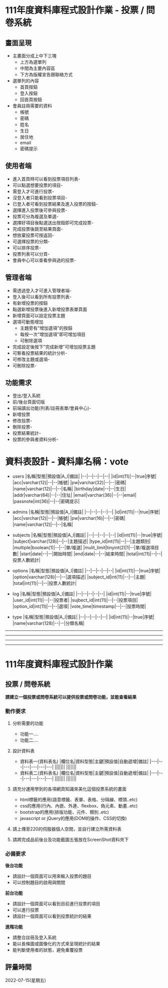 # 111年度資料庫程式設計作業 - 投票 / 問卷系統
## 畫面呈現
* 主畫面分成上中下三塊
    * 上方為選單列
    * 中間為主要內容區
    * 下方為版權宣告跟聯絡方式
* 選單列的內容
    * 首頁按鈕
    * 登入按鈕
    * 回首頁按鈕
* 會員註冊需要的資料
    * 帳號
    * 密碼
    * 姓名
    * 生日
    * 居住地
    * email
    * 密碼提示

## 使用者端
* 進入首頁時可以看到投票項目列表-
* 可以點選想要投票的項目-
* 需登入才可進行投票-
* 沒登入者只能看到投票項目-
* 已登入者可看到投票結果及進入投票的按鈕-
* 選擇進入投票後可參與投票-
* 投票可分為複選及單選-
* 選擇好項目後點選送出按鈕即可完成投票-
* 完成投票後跳至結果頁面-
* 想放棄投票可按返回-
* 可選擇投票的分類-
* 可以排序投票-
* 投票列表可以分頁-
* 會員中心可以查看參與過的投票-

## 管理者端
* 需透過登入才可進入管理者端-
* 登入後可以看到所有投票列表-
* 有新增投票的按鈕
* 點選新增投票後進入新增投票表單頁面
* 新增頁面可以設定投票主題
* 選項可動態增加
    * 主題旁有"增加選項"的按鈕
    * 每按一次"增加選項"即可增加項目
    * 可刪除選項
* 完成設定後按下"完成新增"可增加投票主題
* 可察看投票結果的統計分析-
* 可修改主題或選項-
* 可刪除投票-

## 功能需求
* 登出/登入系統
* 前/後台頁面切版
* 前端讀出功能(列表/註冊表單/會員中心)-
* 新增投票
* 修改投票-
* 刪除投票-
* 投票結果統計-
* 投票的參與者資料分析-


# 資料表設計 - 資料庫名稱：vote

* users
    |名稱|型態|預設值|A_I|備註|
    |--|--|--|--|--|
    |id|int(11)|--|true|序號|
    |acc|varchar(12)|--|--|帳號|
    |pw|varchar(32)|--|--|密碼|
    |name|varchar(12)|--|--|名稱|
    |birthday|date|--|--|生日|
    |addr|varchar(64)|--|--|住址|
    |email|varchar(36)|--|--|email|
    |passnote|int(36)|--|--|密碼提示|
* admins
    |名稱|型態|預設值|A_I|備註|
    |--|--|--|--|--|
    |id|int(11)|--|true|序號|
    |acc|varchar(12)|--|--|帳號|
    |pw|varchar(16)|--|--|密碼|
    |name|varchar(12)|--|--|名稱|
* subjects
    |名稱|型態|預設值|A_I|備註|
    |--|--|--|--|--|
    |id|int(11)|--|true|序號|
    |subject|varchar(128)|--|--|主題描述|
    |type_id|int(11)|--|--|主題類別|
    |multiple|boolean(1)|--|--|單/複選|
    |mulit_limit|tinyint(2)|1|--|單/複選項目數|
    |start|date|--|--|開始時間|
    |end|date|--|--|結束時間|
    |total|int(11)|--|--|投票人數統計|
* options
    |名稱|型態|預設值|A_I|備註|
    |--|--|--|--|--|
    |id|int(11)|--|true|序號|
    |option|varchar(128)|--|--|選項描述|
    |subject_id|int(11)|--|--|主題|
    |total|int(11)|--|--|投票人數統計|

* log
    |名稱|型態|預設值|A_I|備註|
    |--|--|--|--|--|
    |id|int(11)|--|true|序號|
    |user_id|int(11)|--|--|投票者|
    |sujbect_id|int(11)|--|--|投票項目|
    |option_id|int(11)|--|--|選項|
    |vote_time|timestamp|--|--|投票時間|

* type
    |名稱|型態|預設值|A_I|備註|
    |--|--|--|--|--|
    |id|int(11)|--|true|序號|
    |name|varchar(128)|--|--|分類名稱|

---
---
---
---


# 111年度資料庫程式設計作業

## 投票 / 問卷系統
**請建立一個投票或問卷系統可以提供投票或問卷功能，並能查看結果**

### 動作要求
1. 分析需要的功能
    * 功能一....
    * 功能二....


2. 設計資料表
    * 資料表一(資料表名)
        |欄位名|資料型態|主鍵|預設值|自動遞增|備註|
        |---|---|---|---|---|---|
        |||||||
        |||||||
    * 資料表二(資料表名)
        |欄位名|資料型態|主鍵|預設值|自動遞增|備註|
        |---|---|---|---|---|---|
        |||||||
        |||||||
    
3. 請充分運用學到的各項網頁知識來美化這個投票系統的畫面
    * html標籤的應用(語意標籤、表單、表格、分隔線、標頭..etc)
    * css的應用(行內、內嵌、外連、flexbox、偽元素、動畫..etc)
    * bootstrap的應用(排版功能、元件、類別..etc)
    * javascript or jQuery的應用(DOM的操作、CSS的切換)

4. 請上傳至220的伺服器個人空間，並自行建立所需資料表
   
5. 請將完成品前後台及功能截圖五張放在ScreenShot資料夾下


### 必備要求
**後台功能**
* 請設計一個頁面可以用來輸入投票的題目
* 可以控制題目的啟用與關閉

**前台功能**
* 請設計一個頁面可以看到目前進行投票的項目
* 可以進行投票
* 請設計一個頁面可以看到投票統計的結果

**進階功能**
* 請整合註冊及登入系統
* 能以長條圖或圖像化的方式來呈現統計的結果
* 能判斷使用者的狀態，避免重覆投票

## 評量時間
2022-07-15(星期五)
